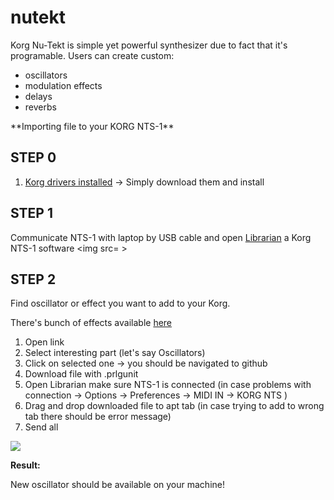 # nutekt
Korg Nu-Tekt is simple yet powerful synthesizer due to fact that it's programable. 
Users can create custom: 
- oscillators
- modulation effects
- delays
- reverbs 



<summary> **Importing file to your KORG NTS-1** </summary>

## STEP 0 

1. [Korg drivers installed](https://www.korg.com/us/support/download/product/1/285/) -> Simply download them and install

## STEP 1 

Communicate NTS-1 with laptop by USB cable and open [Librarian](https://www.korg.com/us/support/download/product/0/832/#software) a Korg NTS-1 software
<img src= >

## STEP 2 

Find oscillator or effect you want to add to your Korg. 

There's bunch of effects available [here](https://korginc.github.io/logue-sdk/unit-index/)

1. Open link
2. Select interesting part (let's say Oscillators)
3. Click on selected one -> you should be navigated to github
4. Download file with .prlgunit 
5. Open Librarian make sure NTS-1 is connected (in case problems with connection -> Options -> Preferences -> MIDI IN -> KORG NTS )
6. Drag and drop downloaded file to apt tab (in case trying to add to wrong tab there should be error message)
7. Send all 
<img src = sendall>

**Result:** 

New oscillator should be available on your machine! 
<img korg1>


